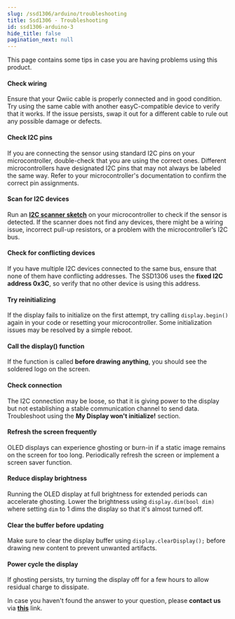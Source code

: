 ```yaml
---
slug: /ssd1306/arduino/troubleshooting
title: Ssd1306 - Troubleshooting
id: ssd1306-arduino-3
hide_title: false
pagination_next: null
---
```


This page contains some tips in case you are having problems using this product.

<ExpandableSection title="My Display won't initialize!">

#### Check wiring
Ensure that your Qwiic cable is properly connected and in good condition. Try using the same cable with another easyC-compatible device to verify that it works. If the issue persists, swap it out for a different cable to rule out any possible damage or defects.

#### Check I2C pins
If you are connecting the sensor using standard I2C pins on your microcontroller, double-check that you are using the correct ones. Different microcontrollers have designated I2C pins that may not always be labeled the same way. Refer to your microcontroller's documentation to confirm the correct pin assignments.

#### Scan for I2C devices
Run an [**I2C scanner sketch**](https://github.com/SolderedElectronics/Soldered-Hacky-Codes/tree/main/I2C_Scanner) on your microcontroller to check if the sensor is detected. If the scanner does not find any devices, there might be a wiring issue, incorrect pull-up resistors, or a problem with the microcontroller’s I2C bus.

#### Check for conflicting devices
If you have multiple I2C devices connected to the same bus, ensure that none of them have conflicting addresses. The SSD1306 uses the **fixed I2C address 0x3C**, so verify that no other device is using this address.

#### Try reinitializing
If the display fails to initialize on the first attempt, try calling `display.begin()` again in your code or resetting your microcontroller. Some initialization issues may be resolved by a simple reboot.

</ExpandableSection>

<ExpandableSection title="My Display is displaying static">

#### Call the display() function
If the function is called **before drawing anything**, you should see the soldered logo on the screen.

#### Check connection
The I2C connection may be loose, so that it is giving power to the display but not establishing a stable communication channel to send data. Troubleshoot using the **My Display won't initialize!** section.

</ExpandableSection>

<ExpandableSection title="My Display has ghosting or burn-in">

#### Refresh the screen frequently
OLED displays can experience ghosting or burn-in if a static image remains on the screen for too long. Periodically refresh the screen or implement a screen saver function.

#### Reduce display brightness
Running the OLED display at full brightness for extended periods can accelerate ghosting. Lower the brightness using `display.dim(bool dim)` where setting `dim` to 1 dims the display so that it's almost turned off.

#### Clear the buffer before updating
Make sure to clear the display buffer using `display.clearDisplay();` before drawing new content to prevent unwanted artifacts.

#### Power cycle the display
If ghosting persists, try turning the display off for a few hours to allow residual charge to dissipate.

</ExpandableSection>

<InfoBox>In case you haven't found the answer to your question, please **contact us** via [**this**](https://soldered.com/contact/) link.</InfoBox>